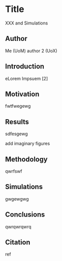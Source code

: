 # Title

XXX and Simulations

## Author

Me (UoM)
author 2 (UoX)

## Introduction

eLorem Impsuem [2]

## Motivation

fwtfwegewg

## Results

sdfesgewg

add imaginary figures
## Methodology

qwrfswf


## Simulations
gwgewgwg


## Conclusions
qwrqwrqwrq


## Citation

ref

